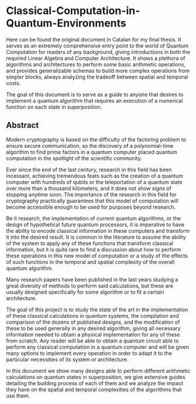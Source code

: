 # Classical-Computation-in-Quantum-Environments

Here can be found the original document in Catalan for my final thesis. It serves as an extremely comprehensive entry point to the world of Quantum
Computation for readers of any background, giving introductions in both the required Linear Algebra and Computer Architecture. It shows a plethora of algorithms and
architectures to perform some basic arithmetic operations, and provides generalizable schemas to build more complex operations from simpler blocks, always analyzing the tradeoff between spatial and temporal costs.

The goal of this document is to serve as a guide to anyone that desires to implement a quantum algorithm that requires an execution of a numerical function on each state in superposition.

## Abstract

Modern cryptography is based on the difficulty of the factoring problem to ensure secure
communication, so the discovery of a polynomial-time algorithm to find prime factors in a quantum computer placed quantum computation in the spotlight of the scientific community.

Ever since the end of the last century, research in this field has been incessant, achieving
tremendous feats such as the creation of a quantum computer with hundreds of qubits or the
teleportation of a quantum state over more than a thousand kilometers, and it does not show
signs of stopping anytime soon. The importance of the research in this field for cryptography
practically guarantees that this model of computation will become accessible enough to be used
for purposes beyond research.

Be it research, the implementation of current quantum algorithms, or the design of hypothetical future quantum processors, it is imperative to have the ability to encode classical information in these computers and transform it into the desired result. It is common in the
literature to assume the ability of the system to apply any of these functions that transform
classical information, but it is quite rare to find a discussion about how to perform these operations in this new model of computation or a study of the effects of such functions in the temporal and spatial complexity of the overall quantum algorithm.

Many research papers have been published in the last years studying a great diversity of
methods to perform said calculations, but these are usually designed specifically for some algorithm or to fit a certain architecture.

The goal of this project is to study the state of the art in the implementation of these classical calculations in quantum systems, the compilation and comparison of the dozens of published
designs, and the modification of these to be used generally in any desired algorithm, giving all
necessary information needed to obtain a physical implementation for any of these from scratch.
Any reader will be able to obtain a quantum circuit able to perform any classical computation
in a quantum computer and will be given many options to implement every operation in order
to adapt it to the particular necessities of its system or architecture.

In this document we show many designs able to perform different arithmetic calculations on
quantum states in superposition, we give extensive guides detailing the building process of each
of them and we analyze the impact they have on the spatial and temporal complexities of the
algorithms that use them.
